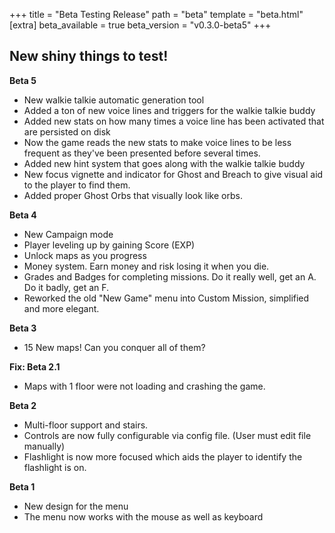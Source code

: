 +++
title = "Beta Testing Release"
path = "beta"
template = "beta.html"
[extra]
beta_available = true
beta_version = "v0.3.0-beta5"
+++

## New shiny things to test!

**Beta 5**

* New walkie talkie automatic generation tool
* Added a ton of new voice lines and triggers for the walkie talkie buddy
* Added new stats on how many times a voice line has been activated that are persisted on disk
* Now the game reads the new stats to make voice lines to be less frequent as they've been presented before several times.
* Added new hint system that goes along with the walkie talkie buddy
* New focus vignette and indicator for Ghost and Breach to give visual aid to the player to find them.
* Added proper Ghost Orbs that visually look like orbs.

**Beta 4**

* New Campaign mode
* Player leveling up by gaining Score (EXP)
* Unlock maps as you progress
* Money system. Earn money and risk losing it when you die.
* Grades and Badges for completing missions. Do it really well, get an A. Do it badly, get an F.
* Reworked the old "New Game" menu into Custom Mission, simplified and more elegant.

**Beta 3**

* 15 New maps! Can you conquer all of them?

**Fix: Beta 2.1**

* Maps with 1 floor were not loading and crashing the game.

**Beta 2**

* Multi-floor support and stairs.
* Controls are now fully configurable via config file. (User must edit file manually)
* Flashlight is now more focused which aids the player to identify the flashlight is on.

**Beta 1**

* New design for the menu
* The menu now works with the mouse as well as keyboard

